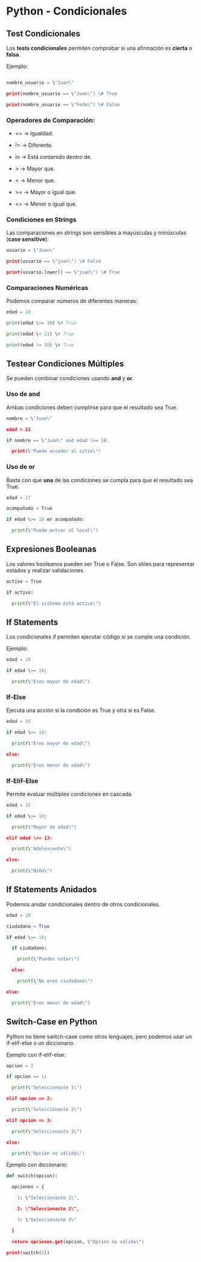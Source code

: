 # Python - Condicionales

## Test Condicionales

Los **tests condicionales** permiten comprobar si una afirmación es
**cierta** o **falsa**.

Ejemplo:

```python

nombre_usuario = \"Juan\"

print(nombre_usuario == \"Juan\") \# True

print(nombre_usuario == \"Fede\") \# False
```


### Operadores de Comparación:

-   == → Igualdad.

-   != → Diferente.

-   in → Está contenido dentro de.

-   \> → Mayor que.

-   \< → Menor que.

-   \>= → Mayor o igual que.

-   \<= → Menor o igual que.

### Condiciones en Strings

Las comparaciones en strings son sensibles a mayúsculas y minúsculas
(**case sensitive**):

```python
usuario = \"Juan\"

print(usuario == \"juan\") \# False

print(usuario.lower() == \"juan\") \# True
```

### Comparaciones Numéricas

Podemos comparar números de diferentes maneras:
```python
edad = 18

print(edad \>= 18) \# True

print(edad \< 21) \# True

print(edad != 30) \# True
```

## Testear Condiciones Múltiples

Se pueden combinar condiciones usando **and** y **or**.

### Uso de and

Ambas condiciones deben cumplirse para que el resultado sea True.
```python
nombre = \"Juan\"

edad = 21

if nombre == \"Juan\" and edad \>= 18:

  print(\"Puede acceder al sitio\")
```

### Uso de or

Basta con que **una** de las condiciones se cumpla para que el resultado sea True.
```python
edad = 17

acompañado = True

if edad \>= 18 or acompañado:

  print(\"Puede entrar al local\")
```

## Expresiones Booleanas

Los valores booleanos pueden ser True o False. Son útiles para
representar estados y realizar validaciones.
```python
activo = True

if activo:

  print(\"El sistema está activo\")
```

## If Statements

Los condicionales if permiten ejecutar código si se cumple una
condición.

Ejemplo:
```python
edad = 20

if edad \>= 18:

  print(\"Eres mayor de edad\")
```

### If-Else

Ejecuta una acción si la condición es True y otra si es False.
```python
edad = 16

if edad \>= 18:

  print(\"Eres mayor de edad\")

else:

  print(\"Eres menor de edad\")
```

### If-Elif-Else

Permite evaluar múltiples condiciones en cascada.
```python
edad = 15

if edad \>= 18:

  print(\"Mayor de edad\")

elif edad \>= 13:

  print(\"Adolescente\")

else:

  print(\"Niño\")
```

## If Statements Anidados

Podemos anidar condicionales dentro de otros condicionales.
```python
edad = 20

ciudadano = True

if edad \>= 18:

  if ciudadano:

    print(\"Puedes votar\")

  else:

    print(\"No eres ciudadano\")

else:

  print(\"Eres menor de edad\")
```

## Switch-Case en Python

Python no tiene switch-case como otros lenguajes, pero podemos usar un if-elif-else o un diccionario.

Ejemplo con if-elif-else:
```python
opcion = 2

if opcion == 1:

  print(\"Seleccionaste 1\")

elif opcion == 2:

  print(\"Seleccionaste 2\")

elif opcion == 3:

  print(\"Seleccionaste 3\")

else:

  print(\"Opción no válida\")
```
Ejemplo con diccionario:
```python
def switch(opcion):

  opciones = {

    1: \"Seleccionaste 1\",

    2: \"Seleccionaste 2\",

    3: \"Seleccionaste 3\"

  }

  return opciones.get(opcion, \"Opción no válida\")

print(switch(2))
```
